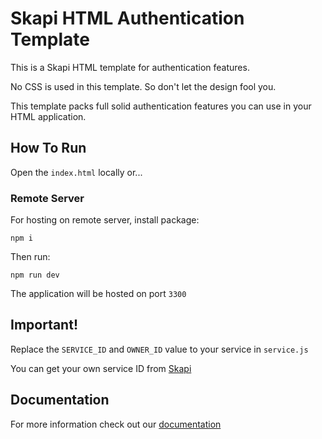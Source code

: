 # Skapi HTML Authentication Template

This is a Skapi HTML template for authentication features.

No CSS is used in this template. So don't let the design fool you.

This template packs full solid authentication features you can use in your HTML application.

## How To Run

Open the `index.html` locally or...

### Remote Server

For hosting on remote server, install package:

```
npm i
```

Then run:

```
npm run dev
```

The application will be hosted on port `3300`

## Important!

Replace the `SERVICE_ID` and `OWNER_ID` value to your service in `service.js`

You can get your own service ID from [Skapi](https://www.skapi.com)

## Documentation

For more information check out our [documentation](https://docs.skapi.com)